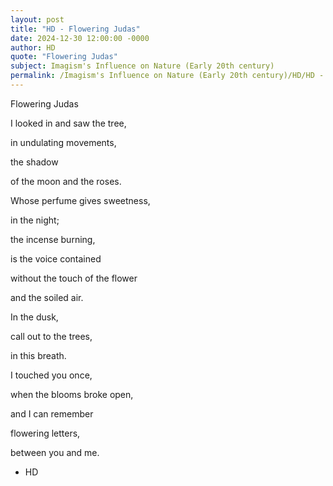 ```yaml
---
layout: post
title: "HD - Flowering Judas"
date: 2024-12-30 12:00:00 -0000
author: HD
quote: "Flowering Judas"
subject: Imagism's Influence on Nature (Early 20th century)
permalink: /Imagism's Influence on Nature (Early 20th century)/HD/HD - Flowering Judas
---
```


Flowering Judas

I looked in and saw the tree,  

in undulating movements,

the shadow 

of the moon and the roses.

Whose perfume gives sweetness,

in the night;  

the incense burning,

is the voice contained 

without the touch of the flower

and the soiled air.

In the dusk,  

call out to the trees,

in this breath.

I touched you once,

when the blooms broke open,

and I can remember

flowering letters,  

between you and me.










    

    


- HD
